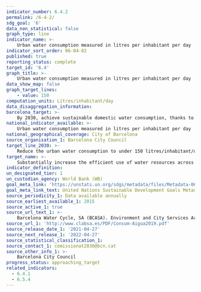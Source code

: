 ```yaml
---
indicator_number: 6.4.2
permalink: /6-4-2/
sdg_goal: '6'
data_non_statistical: false
graph_type: line
indicator_name: >-
    Urban water consumption measured in litres per inhabitant per day
indicator_sort_order: 06-04-02
published: true
reporting_status: complete
target_id: '6.4'
graph_title: >-
    Urban water consumption measured in litres per inhabitant per day
data_show_map: false
graph_target_lines:
    - value: 150 
computation_units: Litres/inhabitant/day
data_disaggregation_information: 
barcelona_target: >-
    By 2030, achieve sustainable domestic water consumption, thanks to water efficiency and saving measures
national_indicator_available: >-
    Urban water consumption measured in litres per inhabitant per day
national_geographical_coverage: City of Barcelona
source_organisation_1: Barcelona City Council
target_line_2030: >-
    Reduce the urban water consumption to under 150 litres/inhabitant/day
target_name: >-
    Substantially increase the efficient use of water resources across all sectors, and ensure the sustainability of drinking water extraction and supply to address water scarcity and substantially reduce the number of people suffering from water scarcity
indicator_definition:
un_designated_tier: 1
un_custodian_agency: World Bank (WB)
goal_meta_link: 'https://unstats.un.org/sdgs/metadata/files/Metadata-06-04-02.pdf'
goal_meta_link_text: United Nations Sustainable Development Goals Metadata (pdf 894kB)
source_periodicity_1: Data available annually
source_earliest_available_1: 2015
source_active_1: true
source_url_text_1: >-
    Barcelona Water Cycle, SA (BCASA). Environment and City Services Area
source_url_1: 'http://www.clabsa.es/PDF/Consum-Aigua2019.pdf'
source_release_date_1: '2021-04-27'
source_next_release_1: '2022-04-27'
source_statistical_classification_1: 
source_contact_1: comissionat2030@bcn.cat
source_other_info_1: >-
    Barcelona City Council
progress_status: approaching_target
related_indicators:
  - 6.4.1
  - 6.5.4
---
```

